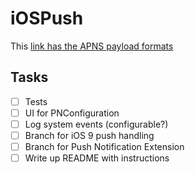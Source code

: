 # iOSPush

This [link has the APNS payload formats](https://support.pubnub.com/support/discussions/topics/14000006344)

## Tasks

- [ ] Tests
- [ ] UI for PNConfiguration
- [ ] Log system events (configurable?)
- [ ] Branch for iOS 9 push handling
- [ ] Branch for Push Notification Extension
- [ ] Write up README with instructions